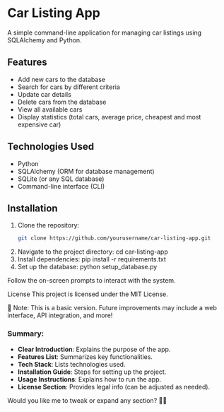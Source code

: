 # Car Listing App

A simple command-line application for managing car listings using SQLAlchemy and Python.

## Features

- Add new cars to the database
- Search for cars by different criteria
- Update car details
- Delete cars from the database
- View all available cars
- Display statistics (total cars, average price, cheapest and most expensive car)

## Technologies Used

- Python
- SQLAlchemy (ORM for database management)
- SQLite (or any SQL database)
- Command-line interface (CLI)

## Installation

1. Clone the repository:
   ```sh
   git clone https://github.com/yourusername/car-listing-app.git
2. Navigate to the project directory:
    cd car-listing-app
3. Install dependencies:
    pip install -r requirements.txt
4. Set up the database:
    python setup_database.py

Follow the on-screen prompts to interact with the system.

License
This project is licensed under the MIT License.

📌 Note: This is a basic version. Future improvements may include a web interface, API integration, and more!

### Summary:
- **Clear Introduction**: Explains the purpose of the app.
- **Features List**: Summarizes key functionalities.
- **Tech Stack**: Lists technologies used.
- **Installation Guide**: Steps for setting up the project.
- **Usage Instructions**: Explains how to run the app.
- **License Section**: Provides legal info (can be adjusted as needed).

Would you like me to tweak or expand any section? 🚗📜